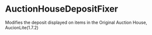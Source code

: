 # AuctionHouseDepositFixer

Modifies the deposit displayed on items in the Original Auction House, AucionLite(1.7.2)
